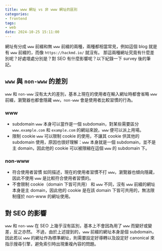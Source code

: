 ```yaml
---
title: www 網址 vs 非 www 網址的區別
categories:
- frontend
tags: 
- web
date: 2024-10-25 15:11:00
---
```




網址有分成 `www` 前綴和無 `www` 前綴的兩種，兩種都相當常見，例如這個 blog 就是有 `www` 前綴的，而像 `https://hackmd.io/` 就沒有。
那這兩種網址究竟有什麼差別呢？好處壞處分別是？對 SEO 有什麼影響呢？以下紀錄一下 survey 後的筆記。

## `www` 與 `non-www` 的差別
`www` 和 `non-www` 沒有太大的差別，基本上現在的使用者在輸入網址時都會省略 `www` 前綴，瀏覽器也都會隱藏 `www`，`non-www` 會是使用者比較習慣的行為。

### www
- subdomain
`www` 本身可以當作是一個 subdomain，對某些需要區分 `www.example.com` 和 `example.com` 的網站來說，`www` 便可以派上用場。
- 限制 cookie
`www` 可以限制 cookie 的使用，不讓其 cookie 供其他的 subdomain 使用，原因也很好理解：`www` 本身就是一個 subdomain，並不是主 domain，因此他的 cookie 可以被限縮在這個 `www` 的 subdomain 下。

### non-www
- 符合使用者習慣
如同描述，現在的使用者習慣不打 `www`，瀏覽器也傾向隱藏，因此不使用 `www` 是比較符合使用者習慣的。
- 不會限制 cookie（domain 下皆可共用）
和 `www` 不同，沒有 `www` 前綴的網址本身是主 domain，因此他的 cookie 是在該 domain 下皆可共用的，無法限制僅於 non-www 的網址使用。

## 對 SEO 的影響
`www` 和 `non-www` 在 SEO 上幾乎沒有區別，基本上不會因為用了 `www` 而變好或變差，反之亦然。
不過，由於上述提到的，`www` 前綴的網址本身是個 subdomain，因此若以 `www` 的網址作為標準網址，則需要設定好導轉以及設定好 canonical 來指示搜尋引擎，避免索引時出現重複內容的問題。